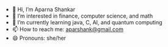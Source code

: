 - 👋 Hi, I’m Aparna Shankar 
- 👀 I’m interested in finance, computer science, and math
- 🌱 I’m currently learning java, C, AI, and quantum computing 
- 📫 How to reach me: aparshank@gmail.com
- 😄 Pronouns: she/her

<!---
aparshank/aparshank is a ✨ special ✨ repository because its `README.md` (this file) appears on your GitHub profile.
You can click the Preview link to take a look at your changes.
--->
